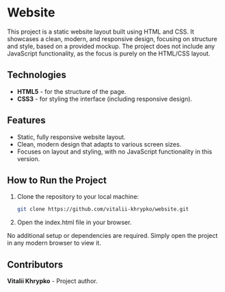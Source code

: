 # Website

This project is a static website layout built using HTML and CSS. It showcases a clean, modern, and responsive design, focusing on structure and style, based on a provided mockup. The project does not include any JavaScript functionality, as the focus is purely on the HTML/CSS layout.

## Technologies
- **HTML5** - for the structure of the page.
- **CSS3** - for styling the interface (including responsive design).

## Features
- Static, fully responsive website layout.
- Clean, modern design that adapts to various screen sizes.
- Focuses on layout and styling, with no JavaScript functionality in this version.

## How to Run the Project
1. Clone the repository to your local machine:
   ```bash
   git clone https://github.com/vitalii-khrypko/website.git
2. Open the index.html file in your browser.

No additional setup or dependencies are required. Simply open the project in any modern browser to view it.

## Contributors
**Vitalii Khrypko** - Project author.
